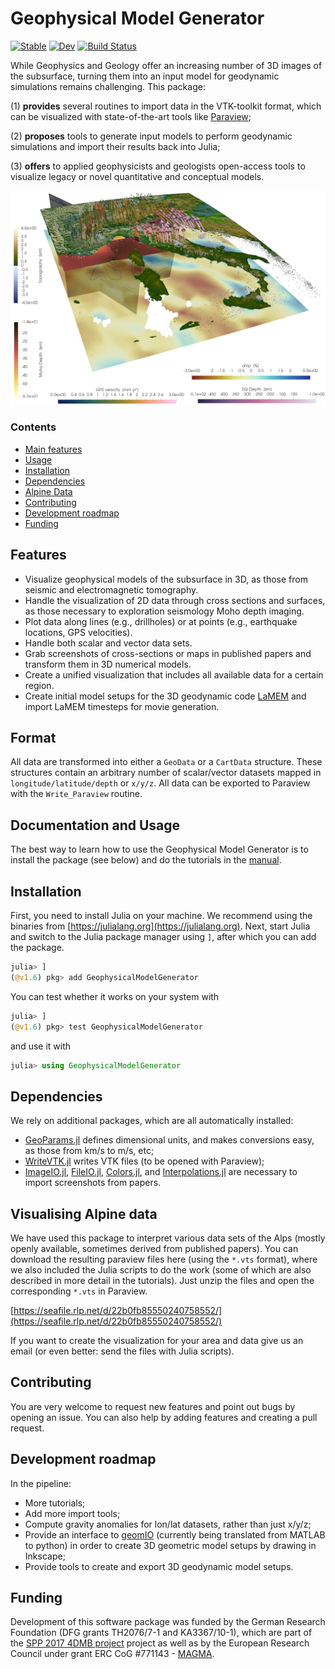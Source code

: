 # Geophysical Model Generator

[![Stable](https://img.shields.io/badge/docs-stable-blue.svg)](https://juliageodynamics.github.io/GeophysicalModelGenerator.jl/dev)
[![Dev](https://img.shields.io/badge/docs-dev-blue.svg)](https://juliageodynamics.github.io/GeophysicalModelGenerator.jl/dev/)
[![Build Status](https://github.com/JuliaGeodynamics/GeophysicalModelGenerator.jl/workflows/CI/badge.svg)](https://github.com/JuliaGeodynamics/GeophysicalModelGenerator.jl/actions)

While Geophysics and Geology offer an increasing number of 3D images of the subsurface, turning them into an input model for geodynamic simulations remains challenging. This package:

(1) **provides** several routines to import data in the VTK-toolkit format, which can be visualized with state-of-the-art tools like [Paraview](https://www.paraview.org);

(2) **proposes** tools to generate input models to perform geodynamic simulations and import their results back into Julia;

(3) **offers** to applied geophysicists and geologists open-access tools to visualize legacy or novel quantitative and conceptual models.

![README_img](./docs/src/assets/img/Readme_pic.png)
### Contents
* [Main features](#main-features)
* [Usage](#usage)
* [Installation](#installation)
* [Dependencies](#dependencies)
* [Alpine Data](#visualising-alpine-data)
* [Contributing](#contributing)
* [Development roadmap](#development-roadmap)
* [Funding](#funding)

## Features
- Visualize geophysical models of the subsurface in 3D, as those from seismic and electromagnetic tomography.
- Handle the visualization of 2D data through cross sections and surfaces, as those necessary to exploration seismology Moho depth imaging.
- Plot data along lines (e.g., drillholes) or at points (e.g., earthquake locations, GPS velocities).
- Handle both scalar and vector data sets.
- Grab screenshots of cross-sections or maps in published papers and transform them in 3D numerical models.
- Create a unified visualization that includes all available data for a certain region.
- Create initial model setups for the 3D geodynamic code [LaMEM](https://bitbucket.org/bkaus/lamem/src/master/) and import LaMEM timesteps for movie generation.

## Format
All data are transformed into either a `GeoData` or a `CartData` structure. These structures contain an arbitrary number of scalar/vector datasets mapped in `longitude/latitude/depth` or `x/y/z`. All data can be exported to Paraview with the `Write_Paraview` routine.

## Documentation and Usage
The best way to learn how to use the Geophysical Model Generator is to install the package (see below) and do the tutorials in the [manual](https://juliageodynamics.github.io/GeophysicalModelGenerator.jl/dev/).

## Installation
First, you need to install Julia on your machine. We recommend using the binaries from [https://julialang.org](https://julialang.org).
Next, start Julia and switch to the Julia package manager using `]`, after which you can add the package.
```julia
julia> ]
(@v1.6) pkg> add GeophysicalModelGenerator
```
You can test whether it works on your system with
```julia
julia> ]
(@v1.6) pkg> test GeophysicalModelGenerator
```
and use it with
```julia
julia> using GeophysicalModelGenerator
```

## Dependencies
We rely on additional packages, which are all automatically installed:
- [GeoParams.jl](https://github.com/JuliaGeodynamics/GeoParams.jl) defines dimensional units, and makes conversions easy, as those from km/s to m/s, etc;
- [WriteVTK.jl](https://github.com/jipolanco/WriteVTK.jl) writes VTK files (to be opened with Paraview);
- [ImageIO.jl](https://github.com/JuliaIO/ImageIO.jl), [FileIO.jl](https://github.com/JuliaIO/FileIO.jl), [Colors.jl](https://github.com/JuliaGraphics/Colors.jl), and [Interpolations.jl](https://github.com/JuliaMath/Interpolations.jl) are necessary to import screenshots from papers.


## Visualising Alpine data
We have used this package to interpret various data sets of the Alps (mostly openly available, sometimes derived from published papers). You can download the resulting paraview files here (using the `*.vts` format), where we also included the Julia scripts to do the work (some of which are also described in more detail in the tutorials). Just unzip the files and open the corresponding `*.vts` in Paraview.

[https://seafile.rlp.net/d/22b0fb85550240758552/](https://seafile.rlp.net/d/22b0fb85550240758552/)

If you want to create the visualization for your area and data give us an email (or even better: send the files with Julia scripts).

## Contributing
You are very welcome to request new features and point out bugs by opening an issue. You can also help by adding features and creating a pull request.

## Development roadmap
In the pipeline:
- More tutorials;
- Add more import tools;
- Compute gravity anomalies for lon/lat datasets, rather than just x/y/z;
- Provide an interface to [geomIO](https://bitbucket.org/geomio/geomio/wiki/Home) (currently being translated from MATLAB to python) in order to create 3D geometric model setups by drawing in Inkscape; 
- Provide tools to create and export 3D geodynamic model setups.

## Funding
Development of this software package was funded by the German Research Foundation (DFG grants TH2076/7-1 and KA3367/10-1), which are part of the [SPP 2017 4DMB project](http://www.spp-mountainbuilding.de) project as well as by the European Research Council under grant ERC CoG #771143 - [MAGMA](https://magma.uni-mainz.de).
